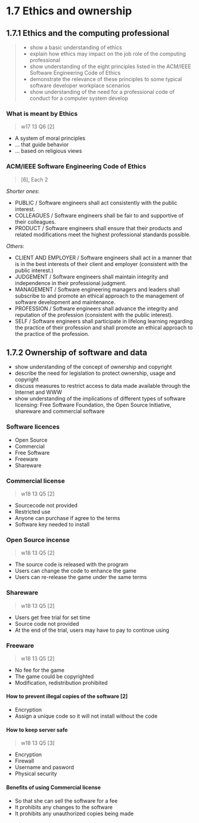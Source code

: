 # 1.7 Ethics and ownership

## 1.7.1 Ethics and the computing professional
> - show a basic understanding of ethics
> - explain how ethics may impact on the job role of the computing professional
> - show understanding of the eight principles listed in the ACM/IEEE Software Engineering Code of Ethics
> - demonstrate the relevance of these principles to some typical software developer workplace scenarios
> - show understanding of the need for a professional code of conduct for a computer system develop

### What is meant by Ethics
> w17 13 Q6 \[2\]

- A system of moral principles
- ... that guide behavior
- ... based on religious views

### ACM/IEEE Software Engineering Code of Ethics
> \[6\], Each 2

*Shorter ones*:
- PUBLIC / Software engineers shall act consistently with the public interest.
- COLLEAGUES / Software engineers shall be fair to and supportive of their colleagues.
- PRODUCT / Software engineers shall ensure that their products and related modifications
  meet the highest professional standards possible.

*Others*:
- CLIENT AND EMPLOYER / Software engineers shall act in a manner that is in the best
  interests of their client and employer (consistent with the public interest.)
- JUDGEMENT / Software engineers shall maintain integrity and independence in their
  professional judgment.
- MANAGEMENT / Software engineering managers and leaders shall subscribe to and
  promote an ethical approach to the management of software development and maintenance.
- PROFESSION / Software engineers shall advance the integrity and reputation of the
  profession (consistent with the public interest).
- SELF / Software engineers shall participate in lifelong learning regarding the practice of their
  profession and shall promote an ethical approach to the practice of the profession.

1.7.2 Ownership of software and data
------------------------------------
- show understanding of the concept of ownership and copyright
- describe the need for legislation to protect ownership, usage and copyright
- discuss measures to restrict access to data made available through the Internet and WWW
- show understanding of the implications of different types of software licensing: Free Software Foundation, the Open Source Initiative, shareware and commercial software

### Software licences
- Open Source
- Commercial
- Free Software
- Freeware
- Shareware


### Commercial license
> w18 13 Q5 \[2\]

- Sourcecode not provided
- Restricted use
- Anyone can purchase if agree to the terms
- Software key needed to install

### Open Source incense
> w18 13 Q5 \[2\]

- The source code is released with the program
- Users can change the code to enhance the game
- Users can re-release the game under the same terms

### Shareware
> w18 13 Q5 \[2\]

- Users get free trial for set time
- Source code not provided
- At the end of the trial, users may have to pay to continue using

### Freeware
> w18 13 Q5 \[2\]

- No fee for the game
- The game could be copyrighted
- Modification, redistribution prohibited

#### How to prevent illegal copies of the software \[2\]
- Encryption
- Assign a unique code so it will not install without the code

#### How to keep server safe
> w18 13 Q5 \[3\]

- Encryption
- Firewall
- Username and pasword
- Physical security

#### Benefits of using Commercial license
- So that she can sell the software for a fee
- It prohibits any changes to the software
- It prohibits any unauthorized copies being made